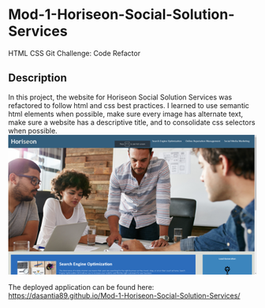 # Mod-1-Horiseon-Social-Solution-Services

HTML CSS Git Challenge: Code Refactor

## Description

In this project, the website for Horiseon Social Solution Services was refactored to follow html and css best practices. I learned to use semantic html elements when possible, make sure every image has alternate text, make sure a website has a descriptive title, and to consolidate css selectors when possible. 
![Alt text](image.png)

The deployed application can be found here:
https://dasantia89.github.io/Mod-1-Horiseon-Social-Solution-Services/